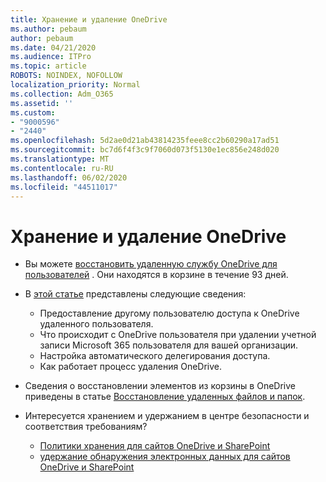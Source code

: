 ```yaml
---
title: Хранение и удаление OneDrive
ms.author: pebaum
author: pebaum
ms.date: 04/21/2020
ms.audience: ITPro
ms.topic: article
ROBOTS: NOINDEX, NOFOLLOW
localization_priority: Normal
ms.collection: Adm_O365
ms.assetid: ''
ms.custom:
- "9000596"
- "2440"
ms.openlocfilehash: 5d2ae0d21ab43814235feee8cc2b60290a17ad51
ms.sourcegitcommit: bc7d6f4f3c9f7060d073f5130e1ec856e248d020
ms.translationtype: MT
ms.contentlocale: ru-RU
ms.lasthandoff: 06/02/2020
ms.locfileid: "44511017"
---
```

# <a name="onedrive-retention-and-deletion"></a>Хранение и удаление OneDrive

- Вы можете [восстановить удаленную службу OneDrive для пользователей](https://docs.microsoft.com/onedrive/restore-deleted-onedrive) . Они находятся в корзине в течение 93 дней.

- В [этой статье](https://docs.microsoft.com/onedrive/retention-and-deletion) представлены следующие сведения:
    - Предоставление другому пользователю доступа к OneDrive удаленного пользователя.
    - Что происходит с OneDrive пользователя при удалении учетной записи Microsoft 365 пользователя для вашей организации.
    - Настройка автоматического делегирования доступа.
    - Как работает процесс удаления OneDrive.

- Сведения о восстановлении элементов из корзины в OneDrive приведены в статье [Восстановление удаленных файлов и папок](https://support.office.com/article/949ada80-0026-4db3-a953-c99083e6a84f).

- Интересуется хранением и удержанием в центре безопасности и соответствия требованиям?
    - [Политики хранения для сайтов OneDrive и SharePoint](https://docs.microsoft.com/microsoft-365/compliance/retention-policies)
    - [удержание обнаружения электронных данных для сайтов OneDrive и SharePoint](https://docs.microsoft.com/office365/securitycompliance/ediscovery-cases#step-4-place-content-locations-on-hold)
